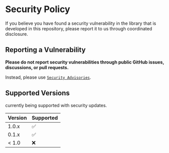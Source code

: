 # Security Policy

If you believe you have found a security vulnerability in the library that is developed in this repository, please report it to us through coordinated disclosure.

## Reporting a Vulnerability

**Please do not report security vulnerabilities through public GitHub issues, discussions, or pull requests.**

Instead, please use [`Security Advisories`](https://github.com/ghostwriter/case-converter/security/advisories/new).

## Supported Versions

currently being supported with security updates.

| Version | Supported          |
| ------- | ------------------ |
| 1.0.x   | :white_check_mark: |
| 0.1.x   | :white_check_mark: |
| < 1.0   | :x:                |
